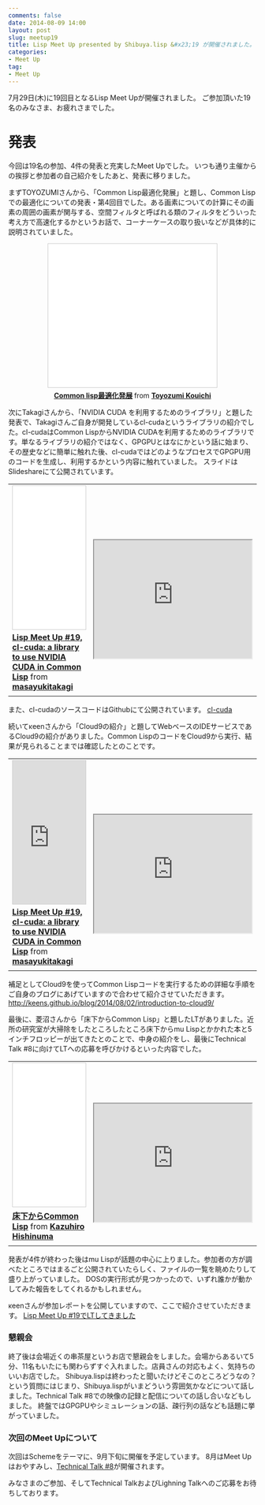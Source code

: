 ```yaml
---
comments: false
date: 2014-08-09 14:00
layout: post
slug: meetup19
title: Lisp Meet Up presented by Shibuya.lisp &#x23;19 が開催されました。
categories:
- Meet Up
tag:
- Meet Up
---
```


7月29日(木)に19回目となるLisp Meet Upが開催されました。
ご参加頂いた19名のみなさま、お疲れさまでした。

発表
====
今回は19名の参加、4件の発表と充実したMeet Upでした。
いつも通り主催からの挨拶と参加者の自己紹介をしたあと、発表に移りました。

まずTOYOZUMIさんから、「Common Lisp最適化発展」と題し、Common Lispでの最適化についての発表・第4回目でした。ある画素についての計算にその画素の周囲の画素が関与する、空間フィルタと呼ばれる類のフィルタをどういった考え方で高速化するかというお話で、コーナーケースの取り扱いなどが具体的に説明されていました。
<center>
<iframe src="//www.slideshare.net/slideshow/embed_code/37456264" width="342" height="291" frameborder="0" marginwidth="0" marginheight="0" scrolling="no" style="border:1px solid #CCC; border-width:1px; margin-bottom:5px; max-width: 100%;" allowfullscreen> </iframe> <div style="margin-bottom:5px"> <strong> <a href="https://www.slideshare.net/toyozumiKouichi/common-lisp-37456264" title="Common lisp最適化発展" target="_blank">Common lisp最適化発展</a> </strong> from <strong><a href="http://www.slideshare.net/toyozumiKouichi" target="_blank">Toyozumi Kouichi</a></strong> </div>
</center>

次にTakagiさんから、「NVIDIA CUDA を利用するためのライブラリ」と題した発表で、Takagiさんご自身が開発しているcl-cudaというライブラリの紹介でした。cl-cudaはCommon LispからNVIDIA CUDAを利用するためのライブラリです。単なるライブラリの紹介ではなく、GPGPUとはなにかという話に始まり、その歴史などに簡単に触れた後、cl-cudaではどのようなプロセスでGPGPU用のコードを生成し、利用するかという内容に触れていました。
スライドはSlideshareにて公開されています。
<center>
<table cellspacing="2" cellpadding="2">
<tr>
<td width=350>
<iframe src="//www.slideshare.net/slideshow/embed_code/37637072" width="342" height="291" frameborder="0" marginwidth="0" marginheight="0" scrolling="no" style="border:1px solid #CCC; border-width:1px; margin-bottom:5px; max-width: 100%;" allowfullscreen> </iframe> <div style="margin-bottom:5px"> <strong> <a href="https://www.slideshare.net/masayukitakagi/lisp-meet-up19-clcuda-a-library-to-use" title="Lisp Meet Up #19, cl-cuda: a library to use NVIDIA CUDA in Common Lisp" target="_blank">Lisp Meet Up #19, cl-cuda: a library to use NVIDIA CUDA in Common Lisp</a> </strong> from <strong><a href="http://www.slideshare.net/masayukitakagi" target="_blank">masayukitakagi</a></strong> </div>
</td>
<td style="valign: middle">
<br/>
<br/>
<div>
<iframe src="https://docs.google.com/file/d/0B_H0_8eqWuVAUVBtWW1SdHRnLVU/preview" width="320" height="240"></iframe>
</div>
</td>
</tr>
</table>
</center>

また、cl-cudaのソースコードはGithubにて公開されています。
<a href="https://github.com/takagi/cl-cuda">cl-cuda</a>

続いてκeenさんから「Cloud9の紹介」と題してWebベースのIDEサービスであるCloud9の紹介がありました。Common LispのコードをCloud9から実行、結果が見られることまでは確認したとのことです。
<center>
<table cellspacing="2" cellpadding="2">
<tr>
<td width=350>
<iframe src="http://keens.github.io/slide/cloud-9.html#/" width="342" height="291" frameborder="0" marginwidth="0" marginheight="0" scrolling="no" style="border:1px solid #CCC; border-width:1px; margin-bottom:5px; max-width: 100%;" allowfullscreen> </iframe> <div style="margin-bottom:5px"> <strong> <a href="https://www.slideshare.net/masayukitakagi/lisp-meet-up19-clcuda-a-library-to-use" title="Lisp Meet Up #19, cl-cuda: a library to use NVIDIA CUDA in Common Lisp" target="_blank">Lisp Meet Up #19, cl-cuda: a library to use NVIDIA CUDA in Common Lisp</a> </strong> from <strong><a href="http://www.slideshare.net/masayukitakagi" target="_blank">masayukitakagi</a></strong> </div>
</td>
<td style="valign: middle">
<br/>
<br/>
<iframe src="https://docs.google.com/file/d/0B_H0_8eqWuVAME8tRjVVcjNkQkE/preview" width="320" height="240"></iframe>
</td>
</tr>
</table>
</center>

補足としてCloud9を使ってCommon Lispコードを実行するための詳細な手順をご自身のブログにあげていますので合わせて紹介させていただきます。
<a href="http://keens.github.io/blog/2014/08/02/introduction-to-cloud9/">http://keens.github.io/blog/2014/08/02/introduction-to-cloud9/</a>

最後に、菱沼さんから「床下からCommon Lisp」と題したLTがありました。近所の研究室が大掃除をしたところしたところ床下からmu Lispとかかれた本と5インチフロッピーが出てきたとのことで、中身の紹介をし、最後にTechnical Talk #8に向けてLTへの応募を呼びかけるといった内容でした。
<center>
<table cellspacing="2" cellpadding="2">
<tr>
<td width=350>
<iframe src="//www.slideshare.net/slideshow/embed_code/37422882" width="342" height="291" frameborder="0" marginwidth="0" marginheight="0" scrolling="no" style="border:1px solid #CCC; border-width:1px; margin-bottom:5px; max-width: 100%;" allowfullscreen> </iframe> <div style="margin-bottom:5px"> <strong> <a href="https://www.slideshare.net/kazh98/common-lisp-37422882" title="床下からCommon Lisp" target="_blank">床下からCommon Lisp</a> </strong> from <strong><a href="http://www.slideshare.net/kazh98" target="_blank">Kazuhiro Hishinuma</a></strong> </div>
</td>
<td style="valign: middle">
<br/>
<br/>
<iframe src="https://docs.google.com/file/d/0B_H0_8eqWuVATFF2aFhQcVNoTVU/preview" width="320" height="240"></iframe>
</td>
</tr>
</table>
</center>

発表が4件が終わった後はmu Lispが話題の中心に上りました。参加者の方が調べたところではまるごと公開されていたらしく、ファイルの一覧を眺めたりして盛り上がっていました。
DOSの実行形式が見つかったので、いずれ誰かが動かしてみた報告をしてくれるかもしれません。

κeenさんが参加レポートを公開していますので、ここで紹介させていただきます。
<a href="http://keens.github.io/blog/2014/07/30/lisp-meet-up-number-19/">Lisp Meet Up #19でLTしてきました</a>

### 懇親会

終了後は会場近くの串茶屋というお店で懇親会をしました。会場からあるいて5分、11名もいたにも関わらずすぐ入れました。店員さんの対応もよく、気持ちのいいお店でした。
Shibuya.lispは終わったと聞いたけどそこのところどうなの？という質問にはじまり、Shibuya.lispがいまどういう雰囲気かなどについて話しました。Technical Talk #8での映像の記録と配信についての話し合いなどもしました。
終盤ではGPGPUやシミュレーションの話、疎行列の話なども話題に挙がっていました。

### 次回のMeet Upについて

次回はSchemeをテーマに、9月下旬に開催を予定しています。
8月はMeet Upはおやすみし、<a href="https://atnd.org/events/53806">Technical Talk #8</a>が開催されます。

みなさまのご参加、そしてTechnical TalkおよびLighning Talkへのご応募をお待ちしております。
